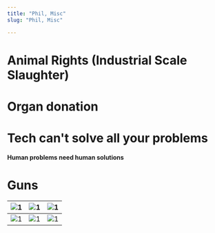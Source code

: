 ```yaml
---
title: "Phil, Misc"
slug: "Phil, Misc"

---
```


# Animal Rights (Industrial Scale Slaughter)

# Organ donation

# Tech can't solve all your problems

**Human problems need human solutions**

# Guns

| ![1](/phil/campusguns/1.gif) | ![1](/phil/campusguns/2.gif) | ![1](/phil/campusguns/3.gif) |
| ------------------------------- | ------------------------------- | ------------------------------- |
| ![1](/phil/campusguns/4.gif) | ![1](/phil/campusguns/5.gif) | ![1](/phil/campusguns/6.gif) |
